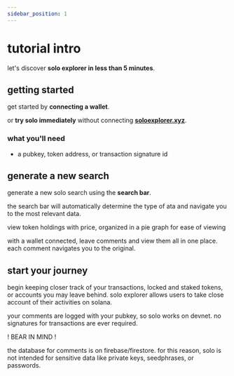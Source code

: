 ```yaml
---
sidebar_position: 1
---
```


# tutorial intro

let's discover **solo explorer in less than 5 minutes**.

## getting started

get started by **connecting a wallet**.

or **try solo immediately** without connecting **[soloexplorer.xyz](https://soloexplorer.xyz)**.

### what you'll need

- a pubkey, token address, or transaction signature id

## generate a new search

generate a new solo search using the **search bar**.

the search bar will automatically determine the type of ata and navigate you to the most relevant data. 

view token holdings with price, organized in a pie graph for ease of viewing

with a wallet connected, leave comments and view them all in one place. each comment navigates you to the original.

## start your journey

begin keeping closer track of your transactions, locked and staked tokens, or accounts you may leave behind. solo explorer allows users to take close account of their activities on solana. 

your comments are logged with your pubkey, so solo works on devnet. no signatures for transactions are ever required.

! BEAR IN MIND !

the database for comments is on firebase/firestore. for this reason, solo is not intended for sensitive data like private keys, seedphrases, or passwords.
